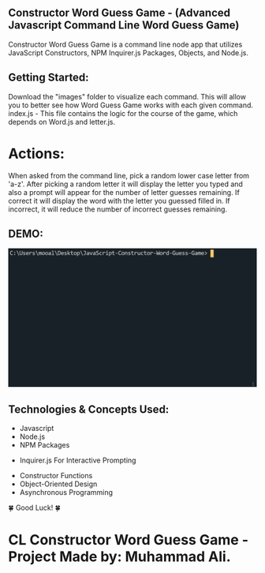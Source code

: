 ## Constructor Word Guess Game - (Advanced Javascript Command Line Word Guess Game)

Constructor Word Guess Game is a command line node app that utilizes JavaScript Constructors, NPM Inquirer.js Packages, Objects, and Node.js.

## Getting Started:
Download the "images" folder to visualize each command.
This will allow you to better see how Word Guess Game works with each given command.
index.js - This file contains the logic for the course of the game, which depends on Word.js and letter.js.

# Actions:
When asked from the command line, pick a random lower case letter from 'a-z'. After picking a random letter it will display the letter you typed and also a prompt will appear for the number of letter guesses remaining. If correct it will display the word with the letter you guessed filled in. If incorrect, it will reduce the number of incorrect guesses remaining.

## DEMO:
![Screen shot](images/demo.gif)

## Technologies & Concepts Used:

* Javascript
* Node.js
* NPM Packages
 - Inquirer.js For Interactive Prompting
* Constructor Functions
* Object-Oriented Design
* Asynchronous Programming

🍀 Good Luck! 🍀

# CL Constructor Word Guess Game - Project Made by: Muhammad Ali.
